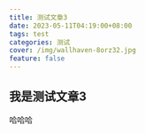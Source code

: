 ```yaml
---
title: 测试文章3
date: 2023-05-11T04:19:00+08:00
tags: test
categories: 测试
cover: /img/wallhaven-8orz32.jpg
feature: false
---
```


## 我是测试文章3

哈哈哈

